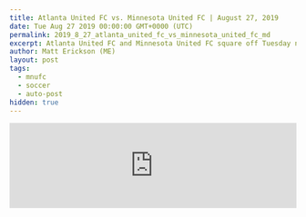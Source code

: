 ```yaml
---
title: Atlanta United FC vs. Minnesota United FC | August 27, 2019
date: Tue Aug 27 2019 00:00:00 GMT+0000 (UTC)
permalink: 2019_8_27_atlanta_united_fc_vs_minnesota_united_fc_md
excerpt: Atlanta United FC and Minnesota United FC square off Tuesday night at Mercedes-Benz Stadium, with both teams looking to win a first-ever U.S. Open Cup title.
author: Matt Erickson (ME)
layout: post
tags:
  - mnufc
  - soccer
  - auto-post
hidden: true
---
```

<div class='soccer-video-wrapper'>
    <iframe class='soccer-video' width='100%' height='auto' frameborder='0' allowfullscreen src="https://www.mnufc.com/iframe-video?brightcove_id=6078193464001&brightcove_player_id=default&brightcove_account_id=5534894110001"></iframe>
  </div>
